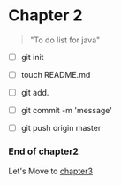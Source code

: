 # Chapter 2

> "To do list for java"

- [ ] git init
- [ ] touch README.md
- [ ] git add.
- [ ] git commit -m 'message'
- [ ] git push origin master
 


### End of chapter2

Let's Move to [chapter3](../chapter3)
